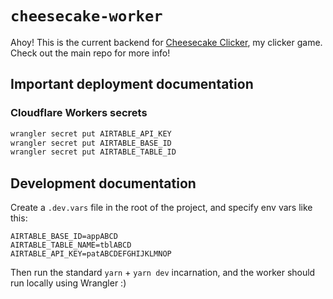 # `cheesecake-worker`

Ahoy! This is the current backend for [Cheesecake Clicker](https://github.com/MMK21Hub/cheesecake-clicker), my clicker game. Check out the main repo for more info!

## Important deployment documentation

### Cloudflare Workers secrets

```bash
wrangler secret put AIRTABLE_API_KEY
wrangler secret put AIRTABLE_BASE_ID
wrangler secret put AIRTABLE_TABLE_ID
```

## Development documentation

Create a `.dev.vars` file in the root of the project, and specify env vars like this:

```env
AIRTABLE_BASE_ID=appABCD
AIRTABLE_TABLE_NAME=tblABCD
AIRTABLE_API_KEY=patABCDEFGHIJKLMNOP
```

Then run the standard `yarn` + `yarn dev` incarnation, and the worker should run locally using Wrangler :)

